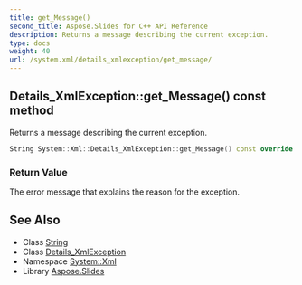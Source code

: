 ```yaml
---
title: get_Message()
second_title: Aspose.Slides for C++ API Reference
description: Returns a message describing the current exception.
type: docs
weight: 40
url: /system.xml/details_xmlexception/get_message/
---
```

## Details_XmlException::get_Message() const method


Returns a message describing the current exception.

```cpp
String System::Xml::Details_XmlException::get_Message() const override
```


### Return Value

The error message that explains the reason for the exception.

## See Also

* Class [String](../../../system/string/)
* Class [Details_XmlException](../)
* Namespace [System::Xml](../../)
* Library [Aspose.Slides](../../../)